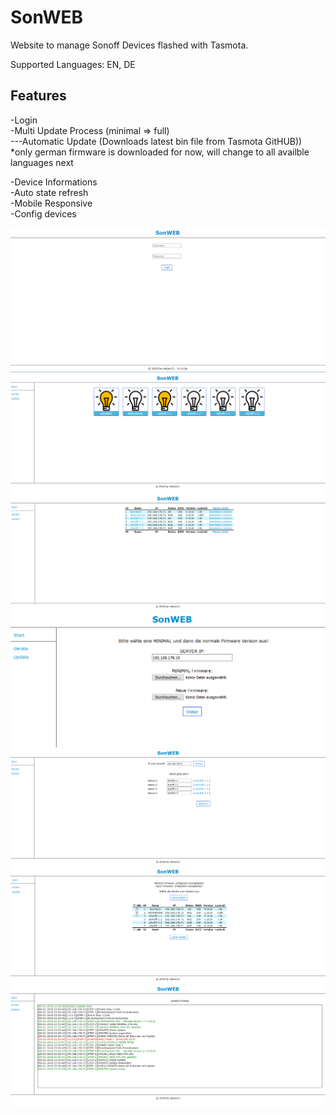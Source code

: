 # SonWEB
Website to manage Sonoff Devices flashed with Tasmota.

Supported Languages: EN, DE

## Features
-Login   
-Multi Update Process (minimal => full)   
---Automatic Update (Downloads latest bin file from Tasmota GitHUB))    
*only german firmware is downloaded for now, will change to all availble languages next   

-Device Informations   
-Auto state refresh   
-Mobile Responsive   
-Config devices   


![app_example](https://raw.githubusercontent.com/reloxx13/reloxx13.github.io/master/media/sonweb/readme/0.png)
![app_example](https://raw.githubusercontent.com/reloxx13/reloxx13.github.io/master/media/sonweb/readme/1.png)
![app_example](https://raw.githubusercontent.com/reloxx13/reloxx13.github.io/master/media/sonweb/readme/2.png)
![app_example](https://raw.githubusercontent.com/reloxx13/reloxx13.github.io/master/media/sonweb/readme/3.png)
![app_example](https://raw.githubusercontent.com/reloxx13/reloxx13.github.io/master/media/sonweb/readme/4.png)
![app_example](https://raw.githubusercontent.com/reloxx13/reloxx13.github.io/master/media/sonweb/readme/5.png)
![app_example](https://raw.githubusercontent.com/reloxx13/reloxx13.github.io/master/media/sonweb/readme/6.png)
